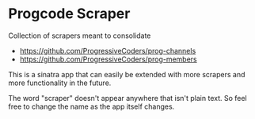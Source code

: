 # Progcode Scraper

Collection of scrapers meant to consolidate
* https://github.com/ProgressiveCoders/prog-channels
* https://github.com/ProgressiveCoders/prog-members

This is a sinatra app that can easily be extended with more scrapers and more functionality in the future.

The word "scraper" doesn't appear anywhere that isn't plain text. So feel free to change the name as the app itself changes.
